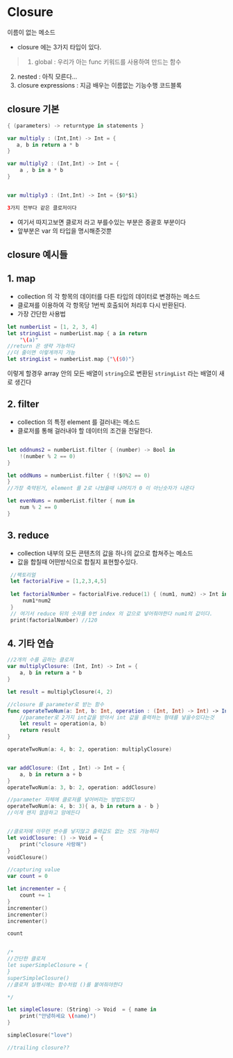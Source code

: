 # Closure

이름이 없는 메소드

* closure 에는 3가지 타입이 있다.

> 1.  global : 우리가 아는 func 키워드를 사용하여 만드는 함수
2. nested : 아직 모른다...
3. closure expressions : 지금 배우는 이름없는 기능수행 코드블록

## closure 기본 
```swift
{ (parameters) -> returntype in statements }

var multiply : (Int,Int) -> Int = {
   a, b in return a * b
}

var multiply2 : (Int,Int) -> Int = {
    a , b in a * b
}


var multiply3 : (Int,Int) -> Int = {$0*$1}

3가지 전부다 같은 클로저이다
```
* 여기서 따지고보면 클로저 라고 부를수있는 부분은 중괄호 부분이다
* 앞부분은 var 의 타입을 명시해준것뿐


## closure 예시들


## 1. map
* collection 의 각 항목의 데이터를 다튼 타입의 데이터로 변경하는 메소드
* 클로져를 이용하여 각 항목당 1번씩 호출되어 처리후 다시 반환된다.
* 가장 간단한 사용법
```swift
let numberList = [1, 2, 3, 4]
let stringList = numberList.map { a in return
    "\(a)"
//return 은 생략 가능하다
//더 줄이면 이렇게까지 가능
let stringList = numberList.map {"\($0)"}
```
이렇게 할경우 array 안의 모든 배열이 `string`으로 변환된 `stringList` 라는 배열이 새로 생긴다



## 2. filter
* collection 의 특정 element 를 걸러내는 메소드
* 클로저를 통해 걸러내야 할 데이터의 조건을 전달한다.

```swift

let oddnums2 = numberList.filter { (number) -> Bool in
    !(number % 2 == 0)
}

let oddNums = numberList.filter { !($0%2 == 0)
}
//가장 축약된거, element 를 2로 나눴을때 나머지가 0 이 아닌숫자가 나온다

let evenNums = numberList.filter { num in
    num % 2 == 0
}
```



## 3. reduce

* collection 내부의 모든 콘텐츠의 값을 하나의 값으로 합쳐주는 메소드
* 값을 합칠때 어떤방식으로 합칠지 표현할수있다.
```swift
 //팩토리얼
 let factorialFive = [1,2,3,4,5]
 
 let factorialNumber = factorialFive.reduce(1) { (num1, num2) -> Int in
     num1*num2
 }
 // 여기서 reduce 뒤의 숫자를 0번 index 의 값으로 넣어줘야한다 num1의 값이다.
 print(factorialNumber) //120

```

## 4. 기타 연습

```swift
//2개의 수를 곱하는 클로져
var multiplyClosure: (Int, Int) -> Int = {
    a, b in return a * b
}

let result = multiplyClosure(4, 2)

//closure 를 parameter로 받는 함수
func operateTwoNum(a: Int, b: Int, operation : (Int, Int) -> Int) -> Int {
    //parameter로 2가지 int값을 받아서 int 값을 출력하는 형태를 넣을수있다는것
    let result = operation(a, b)
    return result
}

operateTwoNum(a: 4, b: 2, operation: multiplyClosure)


var addClosure: (Int , Int) -> Int = {
    a, b in return a + b
}
operateTwoNum(a: 3, b: 2, operation: addClosure)

//parameter 자체에 클로저를 넣어버리는 방법도있다
operateTwoNum(a: 4, b: 3){ a, b in return a - b }
//이게 왠지 깔끔하고 맘에든다


//클로저에 아무런 변수를 넣지않고 출력값도 없는 것도 가능하다
let voidClosure: () -> Void = {
    print("closure 사랑해")
}
voidClosure()

//capturing value
var count = 0

let incrementer = {
    count += 1
}
incrementer()
incrementer()
incrementer()

count


/*
//간단한 클로져
let superSimpleClosure = {
}
superSimpleClosure()
//클로져 실행시에는 함수처럼 ()를 붙여줘야한다

*/

let simpleClosure: (String) -> Void  = { name in
    print("안녕하세요 \(name)")
}

simpleClosure("love")

//trailing closure??

```




